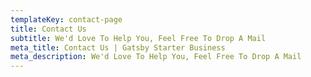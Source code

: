```yaml
---
templateKey: contact-page
title: Contact Us
subtitle: We'd Love To Help You, Feel Free To Drop A Mail
meta_title: Contact Us | Gatsby Starter Business
meta_description: We'd Love To Help You, Feel Free To Drop A Mail
---
```

